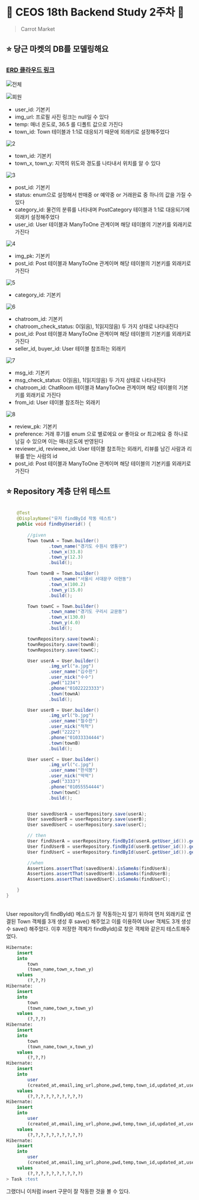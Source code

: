 
# 💙 CEOS 18th Backend Study 2주차 💙
> Carrot Market

## ⭐ 당근 마켓의 DB를 모델링해요
<h3><a href="https://www.erdcloud.com/d/vXaKFFLfH32vRQKZq">ERD 클라우드 링크</a></h3>

![전체](https://github.com/nzeong/Spring-study/assets/121355994/3f4b3d18-686e-4380-88dc-2f82a8dcceb1)<br>

![회원](https://github.com/nzeong/Spring-study/assets/121355994/3013040b-7ed6-435d-b4d0-7059b0b540b8)<br>

- user_id: 기본키
- img_url: 프로필 사진 링크는 null일 수 있다
- temp: 매너 온도로, 36.5 를 디폴트 값으로 가진다
- town_id: Town 테이블과 1:1로 대응되기 때문에 외래키로 설정해주었다

![2](https://github.com/nzeong/Spring-study/assets/121355994/0491ac91-28dc-4e8c-8011-c7e229c8e859)<br>

- town_id: 기본키
- town_x, town_y: 지역의 위도와 경도를 나타내서 위치를 알 수 있다

![3](https://github.com/nzeong/Spring-study/assets/121355994/5a6961ce-d587-4ce3-ab87-48326b8675e5)<br>

- post_id: 기본키
- status: enum으로 설정해서 판매중 or 예약중 or 거래완료 중 하나의 값을 가질 수 있다
- category_id: 물건의 분류를 나타내며 PostCategory 테이블과 1:1로 대응되기에 외래키 설정해주었다
- user_id: User 테이블과 ManyToOne 관계이며 해당 테이블의 기본키를 외래키로 가진다

![4](https://github.com/nzeong/Spring-study/assets/121355994/4836b96e-e7f6-4e06-8058-dbf51ecc533d)<br>

- img_pk: 기본키
- post_id: Post 테이블과 ManyToOne 관계이며 해당 테이블의 기본키를 외래키로 가진다

![5](https://github.com/nzeong/Spring-study/assets/121355994/4c80af67-c3a7-4630-bbab-b12c4be32ad5)<br>

- category_id: 기본키

![6](https://github.com/nzeong/Spring-study/assets/121355994/9c502203-7480-47b6-9c8c-e89cdcb4487b)<br>

- chatroom_id: 기본키
- chatroom_check_status: 0(읽음), 1(읽지않음) 두 가지 상태로 나타내진다
- post_id: Post 테이블과 ManyToOne 관계이며 해당 테이블의 기본키를 외래키로 가진다
- seller_id, buyer_id: User 테이블 참조하는 외래키

![7](https://github.com/nzeong/Spring-study/assets/121355994/6d889807-2527-49f0-a5d0-bb889604197c)<br>

- msg_id: 기본키
- msg_check_status: 0(읽음), 1(읽지않음) 두 가지 상태로 나타내진다
- chatroom_id: ChatRoom 테이블과 ManyToOne 관계이며 해당 테이블의 기본키를 외래키로 가진다
- from_id: User 테이블 참조하는 외래키

![8](https://github.com/nzeong/Spring-study/assets/121355994/23da869c-2c51-4d96-9ba4-d6277a325ce6)<br>

- review_pk: 기본키
- preference: 거래 후기를 enum 으로 별로에요 or 좋아요 or 최고에요 중 하나로 남길 수 있으며 이는 매너온도에 반영된다
- reviewer_id, reviewee_id: User 테이블 참조하는 외래키, 리뷰를 남긴 사람과 리뷰를 받는 사람의 id
- post_id: Post 테이블과 ManyToOne 관계이며 해당 테이블의 기본키를 외래키로 가진다

## ⭐ Repository 계층 단위 테스트
```java

    @Test
    @DisplayName("유저 findById 작동 테스트")
    public void findbyUserid() {
    
        //given
        Town townA = Town.builder()
                .town_name("경기도 수원시 영통구")
                .town_x(33.8)
                .town_y(12.3)
                .build();

        Town townB = Town.builder()
                .town_name("서울시 서대문구 아현동")
                .town_x(100.2)
                .town_y(15.0)
                .build();

        Town townC = Town.builder()
                .town_name("경기도 구리시 교문동")
                .town_x(130.0)
                .town_y(4.0)
                .build();

        townRepository.save(townA);
        townRepository.save(townB);
        townRepository.save(townC);

        User userA = User.builder()
                .img_url("a.jpg")
                .user_name("김수한")
                .user_nick("수수")
                .pwd("1234")
                .phone("01022223333")
                .town(townA)
                .build();

        User userB = User.builder()
                .img_url("b.jpg")
                .user_name("철수한")
                .user_nick("척척")
                .pwd("2222")
                .phone("01033334444")
                .town(townB)
                .build();

        User userC = User.builder()
                .img_url("c.jpg")
                .user_name("한석봉")
                .user_nick("떡떡")
                .pwd("3333")
                .phone("01055554444")
                .town(townC)
                .build();


        User savedUserA = userRepository.save(userA);
        User savedUserB = userRepository.save(userB);
        User savedUserC = userRepository.save(userC);

        // then
        User findUserA = userRepository.findById(userA.getUser_id()).get();
        User findUserB = userRepository.findById(userB.getUser_id()).get();
        User findUserC = userRepository.findById(userC.getUser_id()).get();

        //when
        Assertions.assertThat(savedUserA).isSameAs(findUserA);
        Assertions.assertThat(savedUserB).isSameAs(findUserB);
        Assertions.assertThat(savedUserC).isSameAs(findUserC);

    }
}
```
<br>
User repository의 findById() 메소드가 잘 작동하는지 알기 위하여 먼저 외래키로 연결된 Town 객체를 3개 생성 후 save() 해주었고 이를 이용하여 User 객체도 3개 생성 수 save() 해주었다. 이후 저장한 객체가 findById()로 찾은 객체와 같은지 테스트해주었다.

```sql
Hibernate: 
    insert 
    into
        town
        (town_name,town_x,town_y) 
    values
        (?,?,?)
Hibernate: 
    insert 
    into
        town
        (town_name,town_x,town_y) 
    values
        (?,?,?)
Hibernate: 
    insert 
    into
        town
        (town_name,town_x,town_y) 
    values
        (?,?,?)
Hibernate: 
    insert 
    into
        user
        (created_at,email,img_url,phone,pwd,temp,town_id,updated_at,user_name,user_nick) 
    values
        (?,?,?,?,?,?,?,?,?,?)
Hibernate: 
    insert 
    into
        user
        (created_at,email,img_url,phone,pwd,temp,town_id,updated_at,user_name,user_nick) 
    values
        (?,?,?,?,?,?,?,?,?,?)
Hibernate: 
    insert 
    into
        user
        (created_at,email,img_url,phone,pwd,temp,town_id,updated_at,user_name,user_nick) 
    values
        (?,?,?,?,?,?,?,?,?,?)
> Task :test
```

그랬더니 이처럼 insert 구문이 잘 작동한 것을 볼 수 있다.

